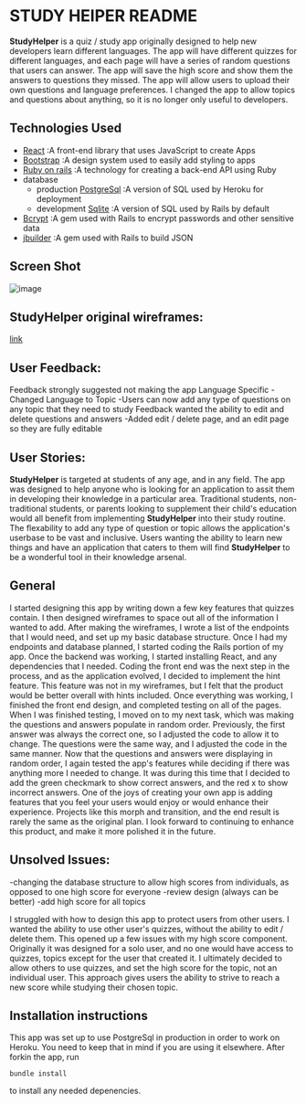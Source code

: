 # STUDY HElPER README

**StudyHelper** is a quiz / study app originally designed to help new developers learn different languages. The app will have different quizzes for different languages, and each page will have a series of random questions that users can answer. The app will save the high score and show them the answers to questions they missed. The app will allow users to upload their own questions and language preferences. I changed the app to allow topics and questions about anything, so it is no longer only useful to developers.

## Technologies Used

  - [React](https://reactjs.org/) 
    :A front-end library that uses JavaScript to create Apps
  - [Bootstrap](https://getbootstrap.com/)
    :A design system used to easily add styling to apps
  - [Ruby on rails](https://rubyonrails.org/)
    :A technology for creating a back-end API using Ruby
  - database 
    - production  [PostgreSql](https://www.postgresql.org/)
      :A version of SQL used by Heroku for deployment
    - development [Sqlite](https://www.sqlite.org/index.html)
      :A version of SQL used by Rails by default
  - [Bcrypt](https://en.wikipedia.org/wiki/Bcrypt)
    :A gem used with Rails to encrypt passwords and other sensitive data
  - [jbuilder](https://github.com/rails/jbuilder)
    :A gem used with Rails to build JSON 
  


## Screen Shot

![image](https://user-images.githubusercontent.com/48182959/109425677-6f681400-79b7-11eb-8e87-e859a322a53c.png)


## StudyHelper original wireframes:

[link](https://drive.google.com/drive/folders/1Qud6myWoadWluiSUYM7kTk8Z2mCICmKY?usp=sharing)


## User Feedback:
Feedback strongly suggested not making the app Language Specific
  -Changed Language to Topic
  -Users can now add any type of questions on any topic that they need to study
Feedback wanted the ability to edit and delete questions and answers
  -Added edit / delete page, and an edit page so they are fully editable
  
  
 ## User Stories: 
 
 **StudyHelper** is targeted at students of any age, and in any field. The app was designed to help anyone who is looking for an application to assit them in developing their knowledge in a particular area. Traditional students, non-traditional students, or parents looking to supplement their child's education would all benefit from implementing **StudyHelper** into their study routine. The flexability to add any type of question or topic allows the application's userbase to be vast and inclusive. Users wanting the ability to learn new things and have an application that caters to them will find **StudyHelper** to be a wonderful tool in their knowledge arsenal.

## General 

 I started designing this app by writing down a few key features that quizzes contain. I then designed wireframes to space out all of the information I wanted to add. After making the wireframes, I wrote a list of the endpoints that I would need, and set up my basic database structure. Once I had my endpoints and database planned, I started coding the Rails portion of my app. Once the backend was working, I started installing React, and any dependencies that I needed. Coding the front end was the next step in the process, and as the application evolved, I decided to implement the hint feature. This feature was not in my wireframes, but I felt that the product would be better overall with hints included. Once everything was working, I finished the front end design, and completed testing on all of the pages. When I was finished testing, I moved on to my next task, which was making the questions and answers populate in random order. Previously, the first answer was always the correct one, so I adjusted the code to allow it to change. The questions were the same way, and I adjusted the code in the same manner. Now that the questions and answers were displaying in random order, I again tested the app's features while deciding if there was anything more I needed to change. It was during this time that I decided to add the green checkmark to show correct answers, and the red x to show incorrect answers. One of the joys of creating your own app is adding features that you feel your users would enjoy or would enhance their experience. Projects like this morph and transition, and the end result is rarely the same as the original plan. I look forward to continuing to enhance this product, and make it more polished it in the future. 


## Unsolved Issues: 
 -changing the database structure to allow high scores from individuals, as opposed to one high score for everyone
 -review design (always can be better)
 -add high score for all topics
 
 I struggled with how to design this app to protect users from other users. I wanted the ability to use other user's quizzes, without the ability to edit / delete them. This opened up a few issues with my high score component. Originally it was designed for a solo user, and no one would have access to quizzes, topics except for the user that created it. I ultimately decided to allow others to use quizzes, and set the high score for the topic, not an individual user. This approach gives users the ability to strive to reach a new score while studying their chosen topic. 

## Installation instructions
 This app was set up to use PostgreSql in production in order to work on Heroku. You need to keep that in mind if you are using it elsewhere. After forkin the app, run 
 ```
 bundle install
 ```
to install any needed depenencies. 
